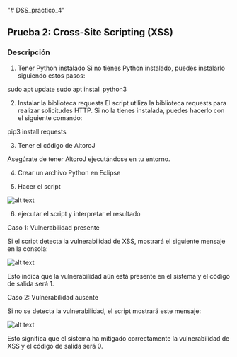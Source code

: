 "# DSS_practico_4" 



## Prueba 2: Cross-Site Scripting (XSS)

### Descripción


1. Tener Python instalado
Si no tienes Python instalado, puedes instalarlo siguiendo estos pasos:

sudo apt update
sudo apt install python3

2. Instalar la biblioteca requests
El script utiliza la biblioteca requests para realizar solicitudes HTTP. Si no la tienes instalada, puedes hacerlo con el siguiente comando:

pip3 install requests

3. Tener el código de AltoroJ

Asegúrate de tener AltoroJ ejecutándose en tu entorno.

4. Crear un archivo Python en Eclipse

5. Hacer el script 

![alt text](images/xss_codigo.png)

6. ejecutar el script y interpretar el resultado 

Caso 1: Vulnerabilidad presente

Si el script detecta la vulnerabilidad de XSS, mostrará el siguiente mensaje en la consola:

![alt text](images/xss.png)

Esto indica que la vulnerabilidad aún está presente en el sistema y el código de salida será 1.

Caso 2: Vulnerabilidad ausente

Si no se detecta la vulnerabilidad, el script mostrará este mensaje:

![alt text](images/xss_exito.png)

Esto significa que el sistema ha mitigado correctamente la vulnerabilidad de XSS y el código de salida será 0.